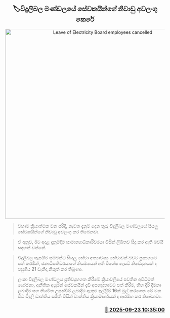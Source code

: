 <p align='center'><b><h2 align='center' title='Leave of Electricity Board employees cancelled'>🏷විදුලිබල මණ්ඩලයේ සේවකයින්ගේ නිවාඩු අවලංගු කෙරේ</h2></b></p>
<p align='center'><img src='https://helakuru.sgp1.cdn.digitaloceanspaces.com/esana/images/lib/ceb-office[1].jpg' width='600' alt='Leave of Electricity Board employees cancelled'></p>

> වහාම ක්‍රියාත්මක වන පරිදි, නැවත දැනුම් දෙන තුරු විදුලිබල මණ්ඩලයේ සියලු සේවකයින්ගේ නිවාඩු අවලංගු කර තිබෙනවා.

> ඒ අනුව, ඊට අදාළ දැනුම්දීම සාමාන්‍යාධිකාරීවරයා විසින් ලිඛිතව සිදු කර ඇති බවයි සඳහන් වන්නේ.

> විදුලිබල සැපයීම සම්බන්ධ සියලු සේවා අත්‍යාවශ්‍ය සේවාවන් බවට ප්‍රකාශයට පත් කරමින්, ජනාධිපතිවරයාගේ නියමයෙන් අති විශේෂ ගැසට් නිවේදනයක් ද පසුගිය 21 වැනිදා නිකුත් කර තිබුණා.

> ලංකා විදුලිබල මණ්ඩලය ප්‍රතිව්‍යුහගත කිරීමේ ක්‍රියාවලියේ පවතින අවිධිමත් යෝජනා, අනීතික අයුරින් සේවකයින් දැඩි අපහසුතාවට පත් කිරීම, හිඟ දිරි දීමනා ලබාදීම සහ නියමිත උසස්වීම් ලබාදීම ඇතුළු ඉල්ලීම් 16ක් මුල් කරගෙන මේ වන විට විදුලි වෘත්තීය සමිති විසින් වෘත්තීය ක්‍රියාමාර්ගයක් ද ආරම්භ කර තිබෙනවා.



<h3 align='right'><a href='https://www.helakuru.lk/esana/p/113889/'>📅 2025-09-23 10:35:00</a></h3>
